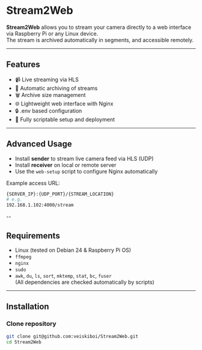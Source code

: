 # Stream2Web

**Stream2Web** allows you to stream your camera directly to a web interface via Raspberry Pi or any Linux device.  
The stream is archived automatically in segments, and accessible remotely.

---

## Features

- 📹 Live streaming via HLS
- 💾 Automatic archiving of streams
- 🗑 Archive size management
- 🌐 Lightweight web interface with Nginx
- 🔒 .env based configuration
- 🚀 Fully scriptable setup and deployment

---

## Advanced Usage

- Install **sender** to stream live camera feed via HLS (UDP)
- Install **receiver** on local or remote server
- Use the `web-setup` script to configure Nginx automatically

Example access URL:  
```bash
{SERVER_IP}:{UDP_PORT}/{STREAM_LOCATION}
# e.g.
192.168.1.102:4000/stream
```
--

## Requirements

- Linux (tested on Debian 24 & Raspberry Pi OS)
- `ffmpeg`
- `nginx`
- `sudo`
- `awk`, `du`, `ls`, `sort`, `mktemp`, `stat`, `bc`, `fuser`  
(All dependencies are checked automatically by scripts)

---

## Installation

### Clone repository

```bash
git clone git@github.com:veiskiboi/Stream2Web.git
cd Stream2Web
```
